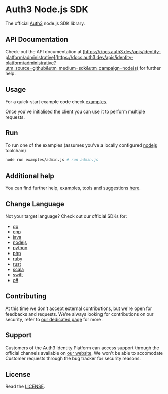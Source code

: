 # Auth3 Node.js SDK

The official [Auth3](https://auth3.dev?utm_source=github&utm_medium=sdk&utm_campaign=nodejs) node.js SDK library.

## API Documentation

Check-out the API documentation at [https://docs.auth3.dev/apis/identity-platform/administrative](https://docs.auth3.dev/apis/identity-platform/administrative?utm_source=github&utm_medium=sdk&utm_campaign=nodejs) for further help.

## Usage

For a quick-start example code check [examples](examples/). 

Once you've initialised the client you can use it to perform multiple requests.

## Run

To run one of the examples (assumes you've a locally configured [nodejs](https://nodejs.org) toolchain)

```bash
node run examples/admin.js # run admin.js
```

## Additional help

You can find further help, examples, tools and suggestions [here](https://grpc.io/docs/languages/node/).

## Change Language

Not your target language? Check out our official SDKs for: 

  * [go](https://github.com/auth3-dev/go-sdk)
  * [cpp](https://github.com/auth3-dev/cpp-sdk)
  * [java](https://github.com/auth3-dev/java-sdk)
  * [nodejs](https://github.com/auth3-dev/nodejs-sdk)
  * [python](https://github.com/auth3-dev/python-sdk)
  * [php](https://github.com/auth3-dev/php-sdk)
  * [ruby](https://github.com/auth3-dev/ruby-sdk)
  * [rust](https://github.com/auth3-dev/rust-sdk)
  * [scala](https://github.com/auth3-dev/scala-sdk)
  * [swift](https://github.com/auth3-dev/swift-sdk)
  * [c#](https://github.com/auth3-dev/csharp-sdk)

## Contributing

At this time we don't accept external contributions, but we're open for feedbacks and requests. We're always looking for contributions on our security, refer to [our dedicated page](https://auth3.dev/bounty-program?utm_source=github&utm_medium=sdk&utm_campaign=nodejs) for more.

## Support

Customers of the Auth3 Identity Platform can access support through the official channels available on [our website](https://auth3.dev/?utm_source=github&utm_medium=sdk&utm_campaign=nodejs). We won't be able to accomodate Customer requests through the bug tracker for security reasons. 

## License

Read the [LICENSE](./LICENSE).